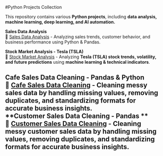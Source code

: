  #Python Projects Collection  

This repository contains various **Python projects**, including **data analysis, machine learning, deep learning, and AI automation.**  

**Sales Data Analysis**  
📌 [Sales Data Analysis](sales-data-analysis/) - Analyzing sales trends, customer behavior, and business performance using Python & Pandas.  

 **Stock Market Analysis - Tesla (TSLA)**  
📌 [Stock Market Analysis](stock-market-analysis/) - Analyzing **Tesla (TSLA) stock trends, volatility, and future predictions** using **machine learning & technical indicators**.

 **Cafe Sales Data Cleaning - Pandas & Python**  
📌 [Cafe Sales Data Cleaning](cafe-sales-data-cleaning/) - Cleaning messy sales data by **handling missing values, removing duplicates, and standardizing formats** for accurate business insights.  
 **Customer Sales Data Cleaning - Pandas **  
📌 [Customer Sales Data Cleaning](customer-sales-data-cleaning/) - Cleaning messy customer sales data by **handling missing values, removing duplicates, and standardizing formats** for accurate business insights. 
---
